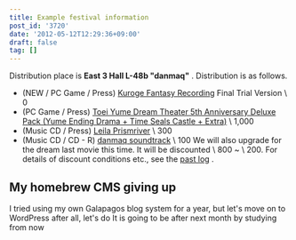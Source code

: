 ```yaml
---
title: Example festival information
post_id: '3720'
date: '2012-05-12T12:29:36+09:00'
draft: false
tag: []
---
```


Distribution place is **East 3 Hall L-48b "danmaq"** . Distribution is as follows.

*   (NEW / PC Game / Press) [Kuroge Fantasy Recording](http://kagaminer.in) Final Trial Version \ 0
*   (PC Game / Press) [Toei Yume Dream Theater 5th Anniversary Deluxe Pack (Yume Ending Drama + Time Seals Castle + Extra)](!/thC) \ 1,000
*   (Music CD / Press) [Leila Prismriver](!/leila) \ 300
*   (Music CD / CD - R) [danmaq soundtrack](!/dst) \ 100 We will also upgrade for the dream last movie this time. It will be discounted \ 800 ~ \ 200. For details of discount conditions etc., see the [past log](/3715) .

## My homebrew CMS giving up

I tried using my own Galapagos blog system for a year, but let's move on to WordPress after all, let's do It is going to be after next month by studying from now